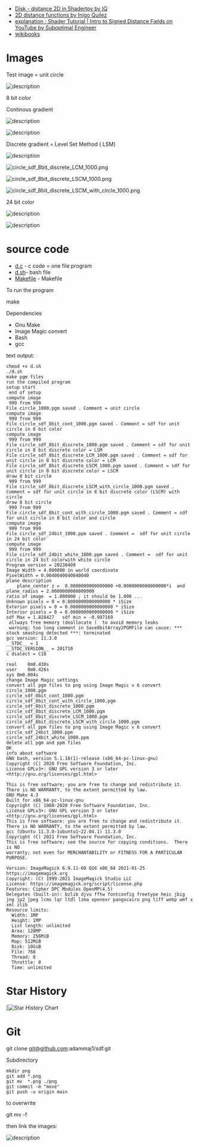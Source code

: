 



* [Disk - distance 2D in Shadertoy by IQ](https://www.shadertoy.com/view/3ltSW2) 
* [2D distance functions by Inigo Quilez]( https://iquilezles.org/articles/distfunctions2d/)
* [explanation : Shader Tutorial | Intro to Signed Distance Fields on YouTube by Suboptimal Engineer](https://www.youtube.com/watch?v=pEdlZ9W2Xs0) 
* [wikibooks](https://en.wikibooks.org/wiki/Fractals/Mathematics/Vector_field#SDF)





# Images

Test image = unit circle 
 
![](./png/circle_1000.png "description") 

8 bit color 

Continous gradient 

![](./png/circle_sdf_8bit_cont_1000.png "description") 

![](./png/circle_sdf_8bit_cont_with_circle_1000.png "description") 


Discrete gradient = Level Set Method ( LSM)

![](./png/circle_sdf_8bit_discrete_1000.png "description") 

![circle_sdf_8bit_discrete_LCM_1000.png](./png/circle_sdf_8bit_discrete_LCM_1000.png "description") 

![circle_sdf_8bit_discrete_LSCM_1000.png](./png/circle_sdf_8bit_discrete_LSCM_1000.png "description") 

![circle_sdf_8bit_discrete_LSCM_with_circle_1000.png](./png/circle_sdf_8bit_discrete_LSCM_with_circle_1000.png "description") 

24 bit color

![](./png/circle_sdf_24bit_1000.png "description") 


![](./png/circle_sdf_24bit_white_1000.png "description") 

# source code 
* [d.c](./src/d.c) - c code = one file program
* [d.sh](./src/d.sh)- bash file
* [Makefile](./src/Makefile) - Makefile


To run the program

  make


Dependencies
* Gnu Make
* Image Magic convert
* Bash
* gcc

text output:

```
chmod +x d.sh
./d.sh
make pgm files 
run the compiled program
setup start
 end of setup 
compute image 
 999 from 999 
File circle_1000.pgm saved . Comment = unit circle  
compute image 
 999 from 999 
File circle_sdf_8bit_cont_1000.pgm saved . Comment = sdf for unit circle in 8 bit color 
compute image 
 999 from 999 
File circle_sdf_8bit_discrete_1000.pgm saved . Comment = sdf for unit circle in 8 bit discrete color = LSM 
File circle_sdf_8bit_discrete_LCM_1000.pgm saved . Comment = sdf for unit circle in 8 bit discrete color = LCM 
File circle_sdf_8bit_discrete_LSCM_1000.pgm saved . Comment = sdf for unit circle in 8 bit discrete color = LSCM 
draw 8 bit circle 
 999 from 999 
File circle_sdf_8bit_discrete_LSCM_with_circle_1000.pgm saved . Comment = sdf for unit circle in 8 bit discrete color (LSCM) with circle  
draw 8 bit circle 
 999 from 999 
File circle_sdf_8bit_cont_with_circle_1000.pgm saved . Comment = sdf for unit circle in 8 bit color and circle  
compute image 
 999 from 999 
File circle_sdf_24bit_1000.ppm saved . Comment =  sdf for unit circle in 24 bit color 
compute image 
 999 from 999 
File circle_sdf_24bit_white_1000.ppm saved . Comment =  sdf for unit circle in 24 bit colorwith white circle 
Program version = 20230409  
Image Width = 4.000000 in world coordinate
PixelWidth = 0.0040040040040040 
plane description 
	plane_center z =  0.0000000000000000 +0.0000000000000000*i  and plane_radius = 2.0000000000000000 
ratio of image  = 1.000000 ; it should be 1.000 ...
Unknown pixels = 0 = 0.0000000000000000 * iSize 
Exterior pixels = 0 = 0.0000000000000000 * iSize 
Interior pixels = 0 = 0.0000000000000000 * iSize 
sdf Max = 1.828427 	 sdf min = -0.997169
 allways free memory (deallocate )  to avoid memory leaks 
 warning: too long comment in Save8bitArray2PGMFile can cause: *** stack smashing detected ***: terminated
gcc version: 11.3.0
__STDC__ = 1
__STDC_VERSION__ = 201710
c dialect = C18

real	0m0.430s
user	0m0.426s
sys	0m0.004s
change Image Magic settings
convert all pgm files to png using Image Magic v 6 convert 
circle_1000.pgm
circle_sdf_8bit_cont_1000.pgm
circle_sdf_8bit_cont_with_circle_1000.pgm
circle_sdf_8bit_discrete_1000.pgm
circle_sdf_8bit_discrete_LCM_1000.pgm
circle_sdf_8bit_discrete_LSCM_1000.pgm
circle_sdf_8bit_discrete_LSCM_with_circle_1000.pgm
convert all ppm files to png using Image Magic v 6 convert 
circle_sdf_24bit_1000.ppm
circle_sdf_24bit_white_1000.ppm
delete all pgm and ppm files 
OK
info about software 
GNU bash, version 5.1.16(1)-release (x86_64-pc-linux-gnu)
Copyright (C) 2020 Free Software Foundation, Inc.
License GPLv3+: GNU GPL version 3 or later <http://gnu.org/licenses/gpl.html>

This is free software; you are free to change and redistribute it.
There is NO WARRANTY, to the extent permitted by law.
GNU Make 4.3
Built for x86_64-pc-linux-gnu
Copyright (C) 1988-2020 Free Software Foundation, Inc.
License GPLv3+: GNU GPL version 3 or later <http://gnu.org/licenses/gpl.html>
This is free software: you are free to change and redistribute it.
There is NO WARRANTY, to the extent permitted by law.
gcc (Ubuntu 11.3.0-1ubuntu1~22.04.1) 11.3.0
Copyright (C) 2021 Free Software Foundation, Inc.
This is free software; see the source for copying conditions.  There is NO
warranty; not even for MERCHANTABILITY or FITNESS FOR A PARTICULAR PURPOSE.

Version: ImageMagick 6.9.11-60 Q16 x86_64 2021-01-25 https://imagemagick.org
Copyright: (C) 1999-2021 ImageMagick Studio LLC
License: https://imagemagick.org/script/license.php
Features: Cipher DPC Modules OpenMP(4.5) 
Delegates (built-in): bzlib djvu fftw fontconfig freetype heic jbig jng jp2 jpeg lcms lqr ltdl lzma openexr pangocairo png tiff webp wmf x xml zlib
Resource limits:
  Width: 1MP
  Height: 1MP
  List length: unlimited
  Area: 128MP
  Memory: 256MiB
  Map: 512MiB
  Disk: 10GiB
  File: 768
  Thread: 8
  Throttle: 0
  Time: unlimited
```

# Star History

[![Star History Chart](https://star-history.com/#adammaj1/Mandelbrot-book-book&Date)



# Git

  git clone git@github.com:adammaj1/sdf.git


Subdirectory


```
mkdir png
git add *.png
git mv  *.png ./png
git commit -m "move"
git push -u origin main
```

to overwrite

  git mv -f 


then link the images:

   ![](./png/n.png "description") 
